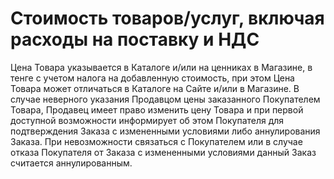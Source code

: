 # Стоимость товаров/услуг, включая расходы на поставку и НДС

Цена Товара указывается в Каталоге и/или на ценниках в Магазине, в тенге с учетом налога на добавленную стоимость, при этом Цена Товара может отличаться в Каталоге на Сайте и/или в Магазине. В случае неверного указания Продавцом цены заказанного Покупателем Товара, Продавец имеет право изменить цену Товара и при первой доступной возможности информирует об этом Покупателя для подтверждения Заказа с измененными условиями либо аннулирования Заказа. При невозможности связаться с Покупателем или в случае отказа Покупателя от Заказа с измененными условиями данный Заказ считается аннулированным.